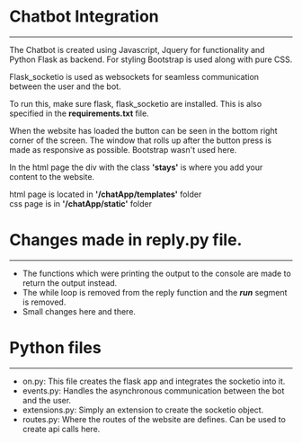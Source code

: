 # Chatbot Integration
___

The Chatbot is created using Javascript, Jquery for functionality and Python Flask as backend. For styling Bootstrap is used along with pure CSS.

Flask_socketio is used as websockets for seamless communication between the user and the bot.

To run this, make sure flask, flask_socketio are installed. This is also specified in the **requirements.txt** file.

When the website has loaded the button can be seen in the bottom right corner of the screen. 
The window that rolls up after the button press is made as responsive as possible. Bootstrap wasn't used here. 

In the html page the div with the class **'stays'** is where you add your content to the website.

html page is located in **'/chatApp/templates'** folder <br/>
css page is in **'/chatApp/static'** folder

# Changes  made in reply.py file. 
___
- The functions which were printing the output to the console are made to return the output instead.
- The while loop is removed from the reply function and the ***run*** segment is removed.
- Small changes here and there.



# Python files
___
- on.py: This file creates the flask app and integrates the socketio into it.
- events.py: Handles the asynchronous communication between the bot and the user.
- extensions.py: Simply an extension to create the socketio object.
- routes.py: Where the routes of the website are defines. Can be used to create api calls here.
